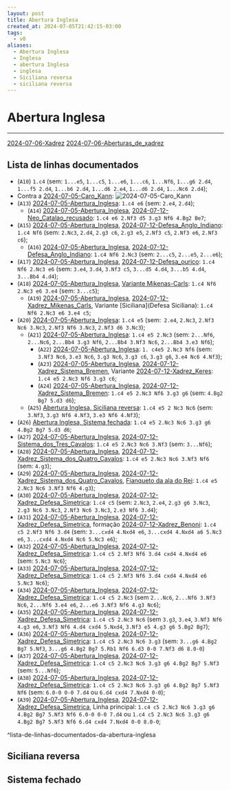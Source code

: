 ```yaml
---
layout: post
title: Abertura Inglesa
created_at: 2024-07-05T21:42:15-03:00
tags:
  - v0
aliases:
  - Abertura Inglesa
  - Inglesa
  - abertura Inglesa
  - inglesa
  - Siciliana reversa
  - siciliana reversa
---
```

# Abertura Inglesa
---
[2024-07-06-Xadrez](api/2024/07/2024-07-06-Xadrez.md)
[2024-07-06-Aberturas_de_xadrez](_draft/2024/07/2024-07-06-Aberturas_de_xadrez.md)
## Lista de linhas documentados
- (`A10`) `1.c4` (sem: `1...e5`, `1...c5`, `1...e6`, `1...c6`, `1...Nf6`, `1...g6 2.d4`, `1...f5 2.d4`, `1...b6 2.d4`, `1...d6 2.e4`, `1...d6 2.d4`, `1...Nc6 2.d4`);
-  Contra a  [2024-07-05-Caro_Kann](_insight/2024/07/2024-07-05-Caro_Kann.md): ![2024-07-05-Caro_Kann](_insight/2024/07/2024-07-05-Caro_Kann.md#^lista-de-linhas-contra-abertura-inglesa)
-  (`A13`) [2024-07-05-Abertura_Inglesa](_draft/2024/07/2024-07-05-Abertura_Inglesa.md): `1.c4 e6` (sem: `2.e4`, `2.d4`);
	-  (`A14`) [2024-07-05-Abertura_Inglesa](_draft/2024/07/2024-07-05-Abertura_Inglesa.md), [2024-07-12-Neo_Catalao_recusado](_insight/2024/07/2024-07-12-Neo_Catalao_recusado.md): `1.c4 e6 2.Nf3 d5 3.g3 Nf6 4.Bg2 Be7`;
-  (`A15`) [2024-07-05-Abertura_Inglesa](_draft/2024/07/2024-07-05-Abertura_Inglesa.md), [2024-07-12-Defesa_Anglo_Indiano](_insight/2024/07/2024-07-12-Defesa_Anglo_Indiano.md): `1.c4 Nf6` (sem: `2.Nc3`, `2.d4`, `2.g3 c6`, `2.g3 e5`, `2.Nf3 c5`, `2.Nf3 e6`, `2.Nf3 c6`);
	-  (`A16`) [2024-07-05-Abertura_Inglesa](_draft/2024/07/2024-07-05-Abertura_Inglesa.md), [2024-07-12-Defesa_Anglo_Indiano](_insight/2024/07/2024-07-12-Defesa_Anglo_Indiano.md): `1.c4 Nf6 2.Nc3` (sem: `2...c5`, `2...e5`, `2...e6`);
- (`A17`) [2024-07-05-Abertura_Inglesa](_draft/2024/07/2024-07-05-Abertura_Inglesa.md), [2024-07-12-Defesa_ourico](_insight/2024/07/2024-07-12-Defesa_ourico.md): `1.c4 Nf6 2.Nc3 e6` (sem: `3.e4`, `3.d4`, `3.Nf3 c5`, `3...d5 4.d4`, `3...b5 4.d4`, `3...Bb4 4.d4`);
- (`A18`) [2024-07-05-Abertura_Inglesa](_draft/2024/07/2024-07-05-Abertura_Inglesa.md), [Variante Mikenas-Carls](_insight/2024/07/2024-07-12-Xadrez_Mikenas_Carls.md): `1.c4 Nf6 2.Nc3 e6 3.e4` (sem: `3...c5`);
	- (`A19`) [2024-07-05-Abertura_Inglesa](_draft/2024/07/2024-07-05-Abertura_Inglesa.md), [2024-07-12-Xadrez_Mikenas_Carls](_insight/2024/07/2024-07-12-Xadrez_Mikenas_Carls.md), Variante [Siciliana](Defesa Siciliana): `1.c4 Nf6 2.Nc3 e6 3.e4 c5`;
-  (`A20`) [2024-07-05-Abertura_Inglesa](_draft/2024/07/2024-07-05-Abertura_Inglesa.md): `1.c4 e5` (sem:` 2.e4`, `2.Nc3`, `2.Nf3 Nc6 3.Nc3`, `2.Nf3 Nf6 3.Nc3`, `2.Nf3 d6 3.Nc3`);
	-  (`A21`) [2024-07-05-Abertura_Inglesa](_draft/2024/07/2024-07-05-Abertura_Inglesa.md): `1.c4 e5 2.Nc3` (sem: `2...Nf6`, `2...Nc6`, `2...Bb4 3.g3 Nf6`, `2...Bb4 3.Nf3 Nc6`, `2...Bb4 3.e3 Nf6`);
		-  (`A22`) [2024-07-05-Abertura_Inglesa](_draft/2024/07/2024-07-05-Abertura_Inglesa.md): `1. c4e5 2.Nc3 Nf6` (sem: `3.Nf3 Nc6`, `3.e3 Nc6`, `3.g3 Nc6`, `3.g3 c6`, `3.g3 g6`, `3.e4 Nc6 4.Nf3`);
		-  (`A23`) [2024-07-05-Abertura_Inglesa](_draft/2024/07/2024-07-05-Abertura_Inglesa.md), [2024-07-12-Xadrez_Sistema_Bremen](_insight/2024/07/2024-07-12-Xadrez_Sistema_Bremen.md), Variante [2024-07-12-Xadrez_Keres](_insight/2024/07/2024-07-12-Xadrez_Keres.md): `1.c4 e5 2.Nc3 Nf6 3.g3 c6`;
		-  (`A24`) [2024-07-05-Abertura_Inglesa](_draft/2024/07/2024-07-05-Abertura_Inglesa.md), [2024-07-12-Xadrez_Sistema_Bremen](_insight/2024/07/2024-07-12-Xadrez_Sistema_Bremen.md): `1.c4 e5 2.Nc3 Nf6 3.g3 g6` (sem: `4.Bg2 Bg7 5.d3 d6`);
	-  (`A25`) [Abertura Inglesa, Siciliana reversa](_draft/2024/07/2024-07-05-Abertura_Inglesa.md#Siciliana%20reversa): `1.c4 e5 2 Nc3 Nc6` (sem: `3.Nf3`, `3.g3 Nf6 4.Nf3`, `3.e3 Nf6 4.Nf3`);
-  (`A26`) [Abertura Inglesa, Sistema fechada](_draft/2024/07/2024-07-05-Abertura_Inglesa.md#Sistema%20Fechada): `1.c4 e5 2.Nc3 Nc6 3.g3 g6 4.Bg2 Bg7 5.d3 d6`;
-  (`A27`) [2024-07-05-Abertura_Inglesa](_draft/2024/07/2024-07-05-Abertura_Inglesa.md), [2024-07-12-Sistema_dos_Tres_Cavalos](_insight/2024/07/2024-07-12-Sistema_dos_Tres_Cavalos.md): `1.c4 e5 2.Nc3 Nc6 3.Nf3` (sem: `3...Nf6`);
-  (`A28`) [2024-07-05-Abertura_Inglesa](_draft/2024/07/2024-07-05-Abertura_Inglesa.md), [2024-07-12-Xadrez_Sistema_dos_Quatro_Cavalos](_insight/2024/07/2024-07-12-Xadrez_Sistema_dos_Quatro_Cavalos.md): `1.c4 e5 2.Nc3 Nc6 3.Nf3 Nf6` (sem: `4.g3`);
-  (`A29`) [2024-07-05-Abertura_Inglesa](_draft/2024/07/2024-07-05-Abertura_Inglesa.md), [2024-07-12-Xadrez_Sistema_dos_Quatro_Cavalos](_insight/2024/07/2024-07-12-Xadrez_Sistema_dos_Quatro_Cavalos.md), [Fianqueto da ala do Rei](api/2024/07/2024-07-01-Fianqueto.md): `1.c4 e5 2.Nc3 Nc6 3.Nf3 Nf6 4.g3`);
-  (`A30`) [2024-07-05-Abertura_Inglesa](_draft/2024/07/2024-07-05-Abertura_Inglesa.md), [2024-07-12-Xadrez_Defesa_Simetrica](_insight/2024/07/2024-07-12-Xadrez_Defesa_Simetrica.md): `1.c4 c5` (sem: `2.Nc3`, `2.e4`, `2.g3 g6 3.Nc3`, `2.g3 Nc6 3.Nc3`, `2.Nf3 Nc6 3.Nc3`, `2.e3 Nf6 3.d4`);
-  (`A31`) [2024-07-05-Abertura_Inglesa](_draft/2024/07/2024-07-05-Abertura_Inglesa.md), [2024-07-12-Xadrez_Defesa_Simetrica](_insight/2024/07/2024-07-12-Xadrez_Defesa_Simetrica.md), formação [2024-07-12-Xadrez_Benoni](_insight/2024/07/2024-07-12-Xadrez_Benoni.md): `1.c4 c5 2.Nf3 Nf6 3.d4` (sem: `3...cxd4 4.Nxd4 e6`, `3...cxd4 4.Nxd4 a6 5.Nc3 e6`, `3...cxd4 4.Nxd4 Nc6 5.Nc3 e6`);
-  (`A32`) [2024-07-05-Abertura_Inglesa](_draft/2024/07/2024-07-05-Abertura_Inglesa.md), [2024-07-12-Xadrez_Defesa_Simetrica](_insight/2024/07/2024-07-12-Xadrez_Defesa_Simetrica.md): `1.c4 c5 2.Nf3 Nf6 3.d4 cxd4 4.Nxd4 e6` (sem: `5.Nc3 Nc6`);
-  (`A33`) [2024-07-05-Abertura_Inglesa](_draft/2024/07/2024-07-05-Abertura_Inglesa.md), [2024-07-12-Xadrez_Defesa_Simetrica](_insight/2024/07/2024-07-12-Xadrez_Defesa_Simetrica.md): `1.c4 c5 2.Nf3 Nf6 3.d4 cxd4 4.Nxd4 e6 5.Nc3 Nc6`);
-  (`A34`) [2024-07-05-Abertura_Inglesa](_draft/2024/07/2024-07-05-Abertura_Inglesa.md), [2024-07-12-Xadrez_Defesa_Simetrica](_insight/2024/07/2024-07-12-Xadrez_Defesa_Simetrica.md): `1.c4 c5 2.Nc3` (sem `2...Nc6`, `2...Nf6 3.Nf3 Nc6`, `2...Nf6 3.e4 e6`, `2...e6 3.Nf3 Nf6 4.g3 Nc6`);
-  (`A35`) [2024-07-05-Abertura_Inglesa](_draft/2024/07/2024-07-05-Abertura_Inglesa.md), [2024-07-12-Xadrez_Defesa_Simetrica](_insight/2024/07/2024-07-12-Xadrez_Defesa_Simetrica.md): `1.c4 c5 2.Nc3 Nc6` (sem `3.g3`, `3.e4`, `3.Nf3 Nf6 4.g3 e6`, `3.Nf3 Nf6 4.d4 cxd4 5.Nxd4`, `3.Nf3 e5 4.g3 g6 5.Bg2 Bg7`);
- (`A36`) [2024-07-05-Abertura_Inglesa](_draft/2024/07/2024-07-05-Abertura_Inglesa.md), [2024-07-12-Xadrez_Defesa_Simetrica](_insight/2024/07/2024-07-12-Xadrez_Defesa_Simetrica.md): `1.c4 c5 2.Nc3 Nc6 3.g3` (sem: `3...g6 4.Bg2 Bg7 5.Nf3`, `3...g6 4.Bg2 Bg7 5.Rb1 Nf6 6.d3 0-0 7.Nf3 d6 8.0-0`)
- (`A37`) [2024-07-05-Abertura_Inglesa](_draft/2024/07/2024-07-05-Abertura_Inglesa.md), [2024-07-12-Xadrez_Defesa_Simetrica](_insight/2024/07/2024-07-12-Xadrez_Defesa_Simetrica.md): `1.c4 c5 2.Nc3 Nc6 3.g3 g6 4.Bg2 Bg7 5.Nf3` (sem: `5...Nf6`);
- (`A38`) [2024-07-05-Abertura_Inglesa](_draft/2024/07/2024-07-05-Abertura_Inglesa.md), [2024-07-12-Xadrez_Defesa_Simetrica](_insight/2024/07/2024-07-12-Xadrez_Defesa_Simetrica.md): `1.c4 c5 2.Nc3 Nc6 3.g3 g6 4.Bg2 Bg7 5.Nf3 Nf6` (sem: `6.0-0 0-0 7.d4` ou `6.d4 cxd4 7.Nxd4 0-0`);
- (`A39`) [2024-07-05-Abertura_Inglesa](_draft/2024/07/2024-07-05-Abertura_Inglesa.md), [2024-07-12-Xadrez_Defesa_Simetrica](_insight/2024/07/2024-07-12-Xadrez_Defesa_Simetrica.md), Linha principal: `1.c4 c5 2.Nc3 Nc6 3.g3 g6 4.Bg2 Bg7 5.Nf3 Nf6 6.0-0 0-0 7.d4` ou `1.c4 c5 2.Nc3 Nc6 3.g3 g6 4.Bg2 Bg7 5.Nf3 Nf6 6.d4 cxd4 7.Nxd4 0-0 8.0-0`;

^lista-de-linhas-documentados-da-abertura-inglesa

## Siciliana reversa

## Sistema fechado 
